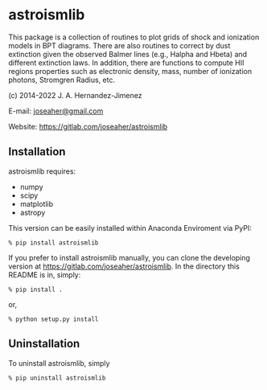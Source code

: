 # astroismlib

This package is a collection of routines to plot grids of shock
and ionization models in BPT diagrams. There are also routines
to correct by dust extinction given the observed Balmer lines (e.g., Halpha and Hbeta) and different extinction laws. In addition, there are functions to compute HII regions properties such as electronic density, mass, number of ionization photons, Stromgren Radius, etc.                                            

(c) 2014-2022 J. A. Hernandez-Jimenez

E-mail: joseaher@gmail.com

Website: https://gitlab.com/joseaher/astroismlib

## Installation
astroismlib requires:  

  * numpy
  * scipy
  * matplotlib
  * astropy

This version can be easily installed within Anaconda Enviroment via PyPI:

    % pip install astroismlib

If you prefer to install astroismlib manually, you can clone the developing
version at https://gitlab.com/joseaher/astroismlib. In the directory this
README is in, simply:

    % pip install .

or,

    % python setup.py install

## Uninstallation

To uninstall astroismlib, simply

    % pip uninstall astroismlib
